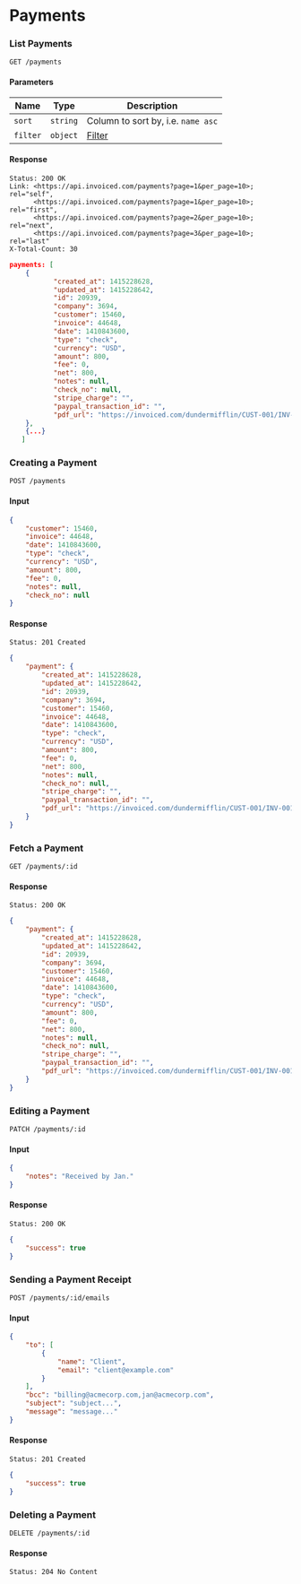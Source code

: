 Payments
====

### List Payments

	GET /payments

#### Parameters

Name | Type | Description
-----|------|-------------
`sort`|`string`|Column to sort by, i.e. `name asc`
`filter`|`object`|[Filter](../README.md#filter)

#### Response

```
Status: 200 OK
Link: <https://api.invoiced.com/payments?page=1&per_page=10>; rel="self",
	  <https://api.invoiced.com/payments?page=1&per_page=10>; rel="first",
	  <https://api.invoiced.com/payments?page=2&per_page=10>; rel="next",
	  <https://api.invoiced.com/payments?page=3&per_page=10>; rel="last"
X-Total-Count: 30
```

```json
payments: [
	{
           "created_at": 1415228628,
           "updated_at": 1415228642,
           "id": 20939,
           "company": 3694,
           "customer": 15460,
           "invoice": 44648,
           "date": 1410843600,
           "type": "check",
           "currency": "USD",
           "amount": 800,
           "fee": 0,
           "net": 800,
           "notes": null,
           "check_no": null,
           "stripe_charge": "",
           "paypal_transaction_id": "",
		   "pdf_url": "https://invoiced.com/dundermifflin/CUST-001/INV-001/20939/pdf"
	},
    {...}
   ]
```

### Creating a Payment

	POST /payments

#### Input

```json
{
    "customer": 15460,
    "invoice": 44648,
    "date": 1410843600,
    "type": "check",
    "currency": "USD",
    "amount": 800,
    "fee": 0,
    "notes": null,
    "check_no": null
}
```

#### Response

	Status: 201 Created

```json
{
	"payment": {
	    "created_at": 1415228628,
	    "updated_at": 1415228642,
	    "id": 20939,
	    "company": 3694,
	    "customer": 15460,
	    "invoice": 44648,
	    "date": 1410843600,
	    "type": "check",
	    "currency": "USD",
	    "amount": 800,
	    "fee": 0,
	    "net": 800,
	    "notes": null,
	    "check_no": null,
	    "stripe_charge": "",
	    "paypal_transaction_id": "",
	    "pdf_url": "https://invoiced.com/dundermifflin/CUST-001/INV-001/20939/pdf"
	}
}
```

### Fetch a Payment

	GET /payments/:id

#### Response

	Status: 200 OK

```json
{
	"payment": {
	    "created_at": 1415228628,
	    "updated_at": 1415228642,
	    "id": 20939,
	    "company": 3694,
	    "customer": 15460,
	    "invoice": 44648,
	    "date": 1410843600,
	    "type": "check",
	    "currency": "USD",
	    "amount": 800,
	    "fee": 0,
	    "net": 800,
	    "notes": null,
	    "check_no": null,
	    "stripe_charge": "",
	    "paypal_transaction_id": "",
	    "pdf_url": "https://invoiced.com/dundermifflin/CUST-001/INV-001/20939/pdf"
	}
}
```

### Editing a Payment

	PATCH /payments/:id

#### Input

```json
{
	"notes": "Received by Jan."
}
```

#### Response

	Status: 200 OK

```json
{
	"success": true
}
```

### Sending a Payment Receipt

	POST /payments/:id/emails

#### Input

```json
{
	"to": [
		{
			"name": "Client",
			"email": "client@example.com"
		}
	],
	"bcc": "billing@acmecorp.com,jan@acmecorp.com",
	"subject": "subject...",
	"message": "message..."
}
```

#### Response

	Status: 201 Created

```json
{
	"success": true
}
```

### Deleting a Payment

	DELETE /payments/:id

#### Response

	Status: 204 No Content